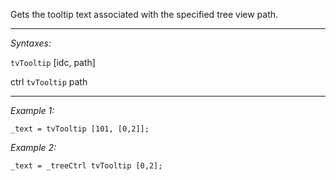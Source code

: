 Gets the tooltip text associated with the specified tree view path.


---
*Syntaxes:*

`tvTooltip` [idc, path]

ctrl `tvTooltip` path

---
*Example 1:*

```sqf
_text = tvTooltip [101, [0,2]];
```

*Example 2:*

```sqf
_text = _treeCtrl tvTooltip [0,2];
```